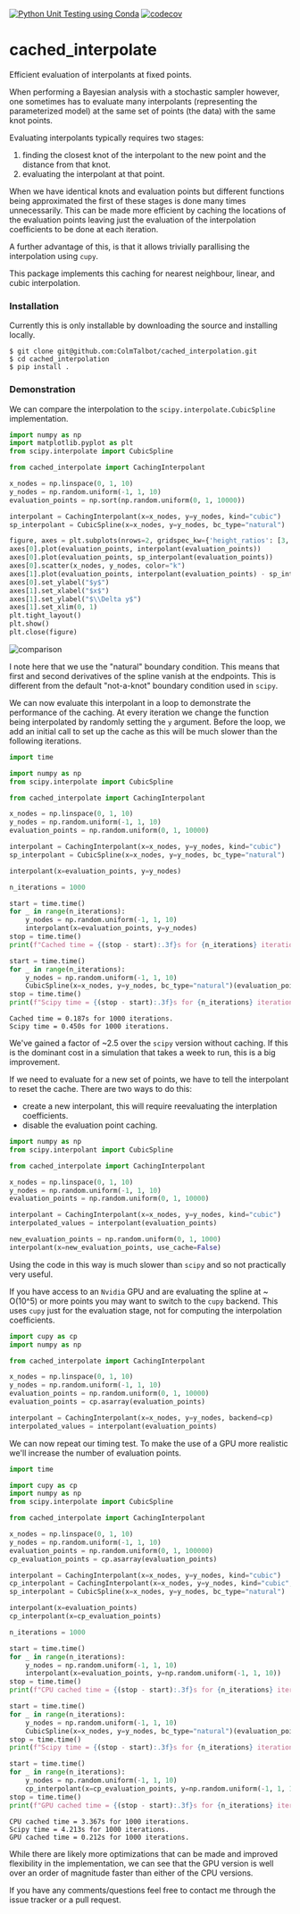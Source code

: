 [![Python Unit Testing using Conda](https://github.com/ColmTalbot/cached_interpolation/actions/workflows/test.yml/badge.svg)](https://github.com/ColmTalbot/cached_interpolation/actions/workflows/test.yml)
[![codecov](https://codecov.io/gh/ColmTalbot/cached_interpolation/branch/main/graph/badge.svg?token=6VK8HRADHQ)](https://codecov.io/gh/ColmTalbot/cached_interpolation)

# cached_interpolate
Efficient evaluation of interpolants at fixed points.

When performing a Bayesian analysis with a stochastic sampler however, one sometimes
has to evaluate many interpolants (representing the parameterized model) at
the same set of points (the data) with the same knot points.

Evaluating interpolants typically requires two stages:
1. finding the closest knot of the interpolant to the new point and the distance from that knot.
2. evaluating the interpolant at that point.

When we have identical knots and evaluation
points but different functions being approximated the first of these stages is done many times unnecessarily.
This can be made more efficient by caching the locations of the evaluation points leaving just the evaluation of the
interpolation coefficients to be done at each iteration.

A further advantage of this, is that it allows trivially parallising the interpolation using `cupy`.

This package implements this caching for nearest neighbour, linear, and cubic interpolation.

### Installation

Currently this is only installable by downloading the source and installing locally.

```console
$ git clone git@github.com:ColmTalbot/cached_interpolation.git
$ cd cached_interpolation
$ pip install .
```

### Demonstration

We can compare the interpolation to the `scipy.interpolate.CubicSpline` implementation.

```python
import numpy as np
import matplotlib.pyplot as plt
from scipy.interpolate import CubicSpline

from cached_interpolate import CachingInterpolant

x_nodes = np.linspace(0, 1, 10)
y_nodes = np.random.uniform(-1, 1, 10)
evaluation_points = np.sort(np.random.uniform(0, 1, 10000))

interpolant = CachingInterpolant(x=x_nodes, y=y_nodes, kind="cubic")
sp_interpolant = CubicSpline(x=x_nodes, y=y_nodes, bc_type="natural")

figure, axes = plt.subplots(nrows=2, gridspec_kw={'height_ratios': [3, 1]}, sharex=True)
axes[0].plot(evaluation_points, interpolant(evaluation_points))
axes[0].plot(evaluation_points, sp_interpolant(evaluation_points))
axes[0].scatter(x_nodes, y_nodes, color="k")
axes[1].plot(evaluation_points, interpolant(evaluation_points) - sp_interpolant(evaluation_points))
axes[0].set_ylabel("$y$")
axes[1].set_xlabel("$x$")
axes[1].set_ylabel("$\\Delta y$")
axes[1].set_xlim(0, 1)
plt.tight_layout()
plt.show()
plt.close(figure)
```

![comparison](https://github.com/ColmTalbot/cached_interpolation/blob/a68c9475c2c07514de08957aafee86ed271b7c89/spline_comparison.png)

I note here that we use the "natural" boundary condition.
This means that first and second derivatives of the spline vanish at the endpoints.
This is different from the default "not-a-knot" boundary condition used in `scipy`.

We can now evaluate this interpolant in a loop to demonstrate the performance
of the caching.
At every iteration we change the function being interpolated by randomly setting the
`y` argument.
Before the loop, we add an initial call to set up the cache as this will be much
slower than the following iterations.

```python
import time

import numpy as np
from scipy.interpolate import CubicSpline

from cached_interpolate import CachingInterpolant

x_nodes = np.linspace(0, 1, 10)
y_nodes = np.random.uniform(-1, 1, 10)
evaluation_points = np.random.uniform(0, 1, 10000)

interpolant = CachingInterpolant(x=x_nodes, y=y_nodes, kind="cubic")
sp_interpolant = CubicSpline(x=x_nodes, y=y_nodes, bc_type="natural")

interpolant(x=evaluation_points, y=y_nodes)

n_iterations = 1000

start = time.time()
for _ in range(n_iterations):
    y_nodes = np.random.uniform(-1, 1, 10)
    interpolant(x=evaluation_points, y=y_nodes)
stop = time.time()
print(f"Cached time = {(stop - start):.3f}s for {n_iterations} iterations.")

start = time.time()
for _ in range(n_iterations):
    y_nodes = np.random.uniform(-1, 1, 10)
    CubicSpline(x=x_nodes, y=y_nodes, bc_type="natural")(evaluation_points)
stop = time.time()
print(f"Scipy time = {(stop - start):.3f}s for {n_iterations} iterations.")
```

```console
Cached time = 0.187s for 1000 iterations.
Scipy time = 0.450s for 1000 iterations.
```

We've gained a factor of ~2.5 over the `scipy` version without caching.
If this is the dominant cost in a simulation that takes a week to run, this is a big improvement.

If we need to evaluate for a new set of points, we have to tell the interpolant to reset the cache.
There are two ways to do this:
- create a new interpolant, this will require reevaluating the interplation coefficients.
- disable the evaluation point caching.

```python
import numpy as np
from scipy.interpolant import CubicSpline

from cached_interpolate import CachingInterpolant

x_nodes = np.linspace(0, 1, 10)
y_nodes = np.random.uniform(-1, 1, 10)
evaluation_points = np.random.uniform(0, 1, 10000)

interpolant = CachingInterpolant(x=x_nodes, y=y_nodes, kind="cubic")
interpolated_values = interpolant(evaluation_points)

new_evaluation_points = np.random.uniform(0, 1, 1000)
interpolant(x=new_evaluation_points, use_cache=False)
```

Using the code in this way is much slower than `scipy` and so not practically very useful.

If you have access to an `Nvidia` GPU and are evaluating the spline at ~ O(10^5) or more points you may want to switch
to the `cupy` backend.
This uses `cupy` just for the evaluation stage, not for computing the interpolation coefficients.

```python
import cupy as cp
import numpy as np

from cached_interpolate import CachingInterpolant

x_nodes = np.linspace(0, 1, 10)
y_nodes = np.random.uniform(-1, 1, 10)
evaluation_points = np.random.uniform(0, 1, 10000)
evaluation_points = cp.asarray(evaluation_points)

interpolant = CachingInterpolant(x=x_nodes, y=y_nodes, backend=cp)
interpolated_values = interpolant(evaluation_points)
```

We can now repeat our timing test.
To make the use of a GPU more realistic we'll increase the number of evaluation
points.

```python
import time

import cupy as cp
import numpy as np
from scipy.interpolate import CubicSpline

from cached_interpolate import CachingInterpolant

x_nodes = np.linspace(0, 1, 10)
y_nodes = np.random.uniform(-1, 1, 10)
evaluation_points = np.random.uniform(0, 1, 100000)
cp_evaluation_points = cp.asarray(evaluation_points)

interpolant = CachingInterpolant(x=x_nodes, y=y_nodes, kind="cubic")
cp_interpolant = CachingInterpolant(x=x_nodes, y=y_nodes, kind="cubic", backend=cp)
sp_interpolant = CubicSpline(x=x_nodes, y=y_nodes, bc_type="natural")

interpolant(x=evaluation_points)
cp_interpolant(x=cp_evaluation_points)

n_iterations = 1000

start = time.time()
for _ in range(n_iterations):
    y_nodes = np.random.uniform(-1, 1, 10)
    interpolant(x=evaluation_points, y=np.random.uniform(-1, 1, 10))
stop = time.time()
print(f"CPU cached time = {(stop - start):.3f}s for {n_iterations} iterations.")

start = time.time()
for _ in range(n_iterations):
    y_nodes = np.random.uniform(-1, 1, 10)
    CubicSpline(x=x_nodes, y=y_nodes, bc_type="natural")(evaluation_points)
stop = time.time()
print(f"Scipy time = {(stop - start):.3f}s for {n_iterations} iterations.")

start = time.time()
for _ in range(n_iterations):
    y_nodes = np.random.uniform(-1, 1, 10)
    cp_interpolant(x=cp_evaluation_points, y=np.random.uniform(-1, 1, 10))
stop = time.time()
print(f"GPU cached time = {(stop - start):.3f}s for {n_iterations} iterations.")

```

```console
CPU cached time = 3.367s for 1000 iterations.
Scipy time = 4.213s for 1000 iterations.
GPU cached time = 0.212s for 1000 iterations.
```

While there are likely more optimizations that can be made and improved
flexibility in the implementation, we can see that the GPU version is well
over an order of magnitude faster than either of the CPU versions.

If you have any comments/questions feel free to contact me through the issue
tracker or a pull request.
